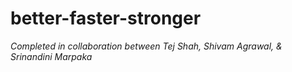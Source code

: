 # better-faster-stronger
*Completed in collaboration between Tej Shah, Shivam Agrawal, & Srinandini Marpaka*
